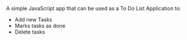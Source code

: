 A simple JavaScript app that can be used as a To Do List Application to:
- Add new Tasks
- Marks tasks as done
- Delete tasks

